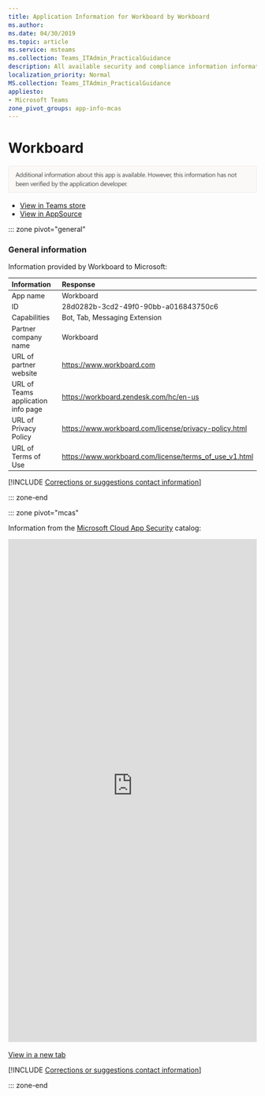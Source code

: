 ```yaml
---
title: Application Information for Workboard by Workboard
ms.author: 
ms.date: 04/30/2019
ms.topic: article
ms.service: msteams
ms.collection: Teams_ITAdmin_PracticalGuidance
description: All available security and compliance information information for Workboard, its data handling policies, its Microsoft Cloud App Security app catalog information, and security/compliance information in the CSA STAR registry.
localization_priority: Normal
MS.collection: Teams_ITAdmin_PracticalGuidance
appliesto:
- Microsoft Teams
zone_pivot_groups: app-info-mcas
---
```

# Workboard

<p></p><img alt="Non-attested image" src="./images/unattested.png" width="650"/>

* <a href="https://teams.microsoft.com/l/app/28d0282b-3cd2-49f0-90bb-a016843750c6" target="_blank">View in Teams store</a>
* <a href="https://appsource.microsoft.com/en-us/product/office/WA104381599" target="_blank">View in AppSource</a>

::: zone pivot="general"

### General information

Information provided by Workboard to Microsoft:

| **Information** | **Response** |
|:----------------|:-------------|
| App name | Workboard |
| ID | 28d0282b-3cd2-49f0-90bb-a016843750c6 |
| Capabilities | Bot, Tab, Messaging Extension |
| Partner company name | Workboard |
| URL of partner website | <https://www.workboard.com> |
| URL of Teams application info page | <https://workboard.zendesk.com/hc/en-us> |
| URL of Privacy Policy | <https://www.workboard.com/license/privacy-policy.html> |
| URL of Terms of Use | <https://www.workboard.com/license/terms_of_use_v1.html> |

 [!INCLUDE [Corrections or suggestions contact information](./includes/corrections-or-suggestions.md)]

::: zone-end


::: zone pivot="mcas"

Information from the [Microsoft Cloud App Security](https://www.microsoft.com/en-us/enterprise-mobility-security/cloud-app-security) catalog:

<iframe height='1020' title='Microsoft Cloud App Security Information' src='https://3ca685143b5b46b4b0e5266dadf2e97c.codepen.website/#/dashboard/29004' frameborder='no'  style='width: 100%;'></iframe>

<a href="https://3ca685143b5b46b4b0e5266dadf2e97c.codepen.website/#/dashboard/29004" target="_blank">View in a new tab</a>

[!INCLUDE [Corrections or suggestions contact information](./includes/corrections-or-suggestions.md)]

::: zone-end

